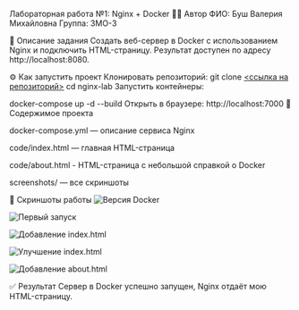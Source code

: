 Лабораторная работа №1: Nginx + Docker
👩‍💻 Автор
ФИО: Буш Валерия Михайловна
Группа: 3МО-3

📌 Описание задания
Создать веб-сервер в Docker с использованием Nginx и подключить HTML-страницу.
Результат доступен по адресу http://localhost:8080.

⚙️ Как запустить проект
Клонировать репозиторий:
git clone [<ссылка на репозиторий>](https://github.com/ValeriaBush/BFU_3_WEB_programming/new/main/Lab_1)
cd nginx-lab
Запустить контейнеры:

docker-compose up -d --build
Открыть в браузере: http://localhost:7000 📂 Содержимое проекта

docker-compose.yml — описание сервиса Nginx

code/index.html — главная HTML-страница

code/about.html - HTML-страница с небольшой справкой о Docker

screenshots/ — все скриншоты

📸 Скриншоты работы
![Версия Docker](./nginx-lab/screenshots/Dockers_version.png)

![Первый запуск](./nginx-lab/screenshots/Container_first_run.png)

![Добавление index.html](./nginx-lab/screenshots/Added_index_html.png)

![Улучшение index.html](./nginx-lab/screenshots/Updated_index_html.png)

![Добавление about.html](./nginx-lab/screenshots/Added_about_html.png)

✅ Результат Сервер в Docker успешно запущен, Nginx отдаёт мою HTML-страницу.
